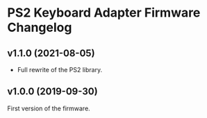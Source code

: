 # PS2 Keyboard Adapter Firmware Changelog

## v1.1.0 (2021-08-05)

- Full rewrite of the PS2 library.

## v1.0.0 (2019-09-30)

First version of the firmware.

